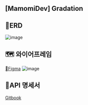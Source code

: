 ## [MamomiDev] Gradation
## 📃ERD
![image](https://github.com/mamomidev/gradation/assets/96118954/705be1cf-ba16-414b-9182-d4621d947b9d)


## 🗺️ 와이어프레임
[Figma](https://www.figma.com/file/39KOzGKLfvaSE7mq72SKoH/%EB%8B%A4%EC%97%86%EB%8B%A4%EC%95%84-(Community)?type=design&node-id=0%3A1&mode=design&t=VZuC6lHRDbGLD0JA-1)
![image](https://github.com/mamomidev/gradation/assets/96118954/516237d1-2aeb-4285-a66a-913d42b3fa00)

## 📌API 명세서
[Gitbook](https://hhero.gitbook.io/hh99-semi-project/)

